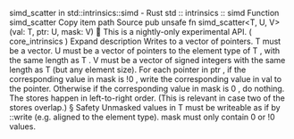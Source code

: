 simd_scatter in std::intrinsics::simd - Rust
std
::
intrinsics
::
simd
Function
simd_scatter
Copy item path
Source
pub unsafe fn simd_scatter<T, U, V>(val: T, ptr: U, mask: V)
🔬
This is a nightly-only experimental API. (
core_intrinsics
)
Expand description
Writes to a vector of pointers.
T
must be a vector.
U
must be a vector of pointers to the element type of
T
, with the same length as
T
.
V
must be a vector of signed integers with the same length as
T
(but any element size).
For each pointer in
ptr
, if the corresponding value in
mask
is
!0
, write the
corresponding value in
val
to the pointer.
Otherwise if the corresponding value in
mask
is
0
, do nothing.
The stores happen in left-to-right order.
(This is relevant in case two of the stores overlap.)
§
Safety
Unmasked values in
T
must be writeable as if by
<ptr>::write
(e.g. aligned to the element
type).
mask
must only contain
0
or
!0
values.